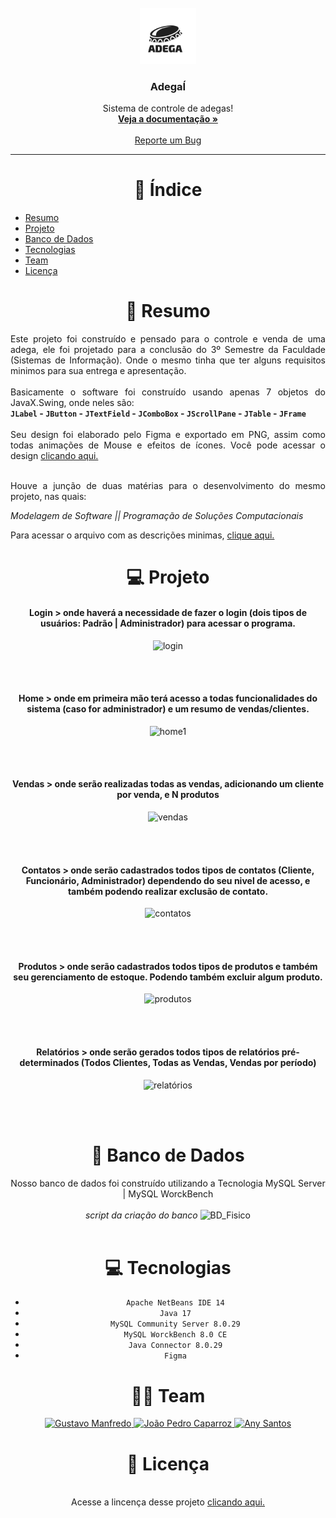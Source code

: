 <!-- Logo & Headers -->
<br />
<div align="center">
  <a href="https://github.com/GustavoManfredo/AdegaI">
    <img src="https://github.com/GustavoManfredo/AdegaI/blob/master/3%20-%20Images/logo.png?raw=true" alt="Logo" width="90" height="90">
  </a>

  <h3 align="center">AdegaÍ</h3>

  <p align="center">
    Sistema de controle de adegas!
    <br />
    <a href="https://github.com/GustavoManfredo/AdegaI"><strong>Veja a documentação »</strong></a>
    <br />
    <br />
    <a href="https://github.com/GustavoManfredo/AdegaI/issues">Reporte um Bug</a>
  </p>

  </div>

  ___

<div align="center">

# 📌 Índice

</div>

* [Resumo](#-resumo)
* [Projeto](#-projeto)
* [Banco de Dados](#-banco-de-dados)
* [Tecnologias](#-tecnologias)
* [Team](#-team)
* [Licença](#-licença)

<div align="center">

# 📝 Resumo

</div>

<div align="justify">

Este projeto foi construído e pensado para o controle e venda de uma adega, ele foi projetado para a conclusão do 3º Semestre da Faculdade (Sistemas de Informação). Onde o mesmo tinha que ter alguns requisitos minimos para sua entrega e apresentação.
<br><br>
Basicamente o software foi construído usando apenas 7 objetos do JavaX.Swing, onde neles são: 
<br>
**``JLabel`` - ``JButton`` - ``JTextField`` - ``JComboBox`` - ``JScrollPane`` - ``JTable`` - ``JFrame``**
<br><br>
Seu design foi elaborado pelo Figma e exportado em PNG, assim como todas animações de Mouse e efeitos de ícones.
Você pode acessar o design <a target="_blank" href="https://www.figma.com/file/abfbURvUOKlSWdt0GctN23/Projeto---Adega%C3%8D?node-id=0%3A1">clicando aqui.</a>

<br>
Houve a junção de duas matérias para o desenvolvimento do mesmo projeto, nas quais: 
<p>
  
_*Modelagem de Software || Programação de Soluções Computacionais*_
  
</p>
Para acessar o arquivo com as descrições minimas, <a target="_blank" href="https://github.com/GustavoManfredo/AdegaI/blob/master/4%20-%20Documentos/projeto.pdf">clique aqui.</a>
</div>

<div align="center">

# 💻 Projeto

<h4>Login > onde haverá a necessidade de fazer o login (dois tipos de usuários: Padrão | Administrador) para acessar o programa.</h4>

![login](https://cdn.discordapp.com/attachments/971242717805953084/986743564828573767/unknown.png)

<br><br>

<h4>Home > onde em primeira mão terá acesso a todas funcionalidades do sistema (caso for administrador) e um resumo de vendas/clientes.</h4>
  
![home1](https://cdn.discordapp.com/attachments/971242717805953084/986743962855432222/unknown.png)
  
<br><br>

<h4>Vendas > onde serão realizadas todas as vendas, adicionando um cliente por venda, e N produtos</h4>

![vendas](https://cdn.discordapp.com/attachments/971242717805953084/986744029314154496/unknown.png)

<br><br>

<h4>Contatos > onde serão cadastrados todos tipos de contatos (Cliente, Funcionário, Administrador) dependendo do seu nivel de acesso, e também podendo realizar exclusão de contato.</h4>

![contatos](https://cdn.discordapp.com/attachments/971242717805953084/986744093130489886/unknown.png)

<br><br>

<h4>Produtos > onde serão cadastrados todos tipos de produtos e também seu gerenciamento de estoque. Podendo também excluir algum produto.</h4>

![produtos](https://cdn.discordapp.com/attachments/971242717805953084/986744165377380362/unknown.png)

<br><br>

<h4>Relatórios > onde serão gerados todos tipos de relatórios pré-determinados (Todos Clientes, Todas as Vendas, Vendas por período)</h4>


![relatórios](https://cdn.discordapp.com/attachments/971242717805953084/986744234453389322/unknown.png)

<br><br>

# 📁 Banco de Dados
Nosso banco de dados foi construído utilizando a Tecnologia MySQL Server | MySQL WorckBench
<br><br>
_script da criação do banco_
![BD_Fisico](https://cdn.discordapp.com/attachments/971242717805953084/986743577692504064/BD_LOGICO.png)
<br><br>

# 💻 Tecnologias
- ``Apache NetBeans IDE 14``
- ``Java 17``
- ``MySQL Community Server 8.0.29``
- ``MySQL WorckBench 8.0 CE``
- ``Java Connector 8.0.29``
- ``Figma``


# 👨‍💻 Team

<a href="https://github.com/GustavoManfredo" target="_blank">
    <img alt="Gustavo Manfredo" src="https://img.shields.io/badge/Gustavo_Manfredo-303030?style=for-the-badge&logo=github&logoColor=white">
</a>

<a href="https://github.com/jpcaparroz" target="_blank">
    <img alt="João Pedro Caparroz" src="https://img.shields.io/badge/João_Pedro_Caparroz-303030?style=for-the-badge&logo=github&logoColor=white">
</a>

<a href="https://github.com/santosany" target="_blank">
    <img alt="Any Santos" src="https://img.shields.io/badge/Any_Santos-303030?style=for-the-badge&logo=github&logoColor=white">
</a>

# 🔐 Licença

<br>
Acesse a lincença desse projeto <a target="_blank" href="https://github.com/GustavoManfredo/AdegaI/blob/master/LICENSE.md">clicando aqui.</a>

</div>